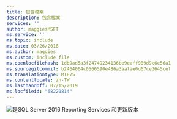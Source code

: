 ```yaml
---
title: 包含檔案
description: 包含檔案
services: ''
author: maggiesMSFT
ms.service: ''
ms.topic: include
ms.date: 03/26/2018
ms.author: maggies
ms.custom: include file
ms.openlocfilehash: 1db9ad5a3f24749234136be9eaff989d9c6e56a1
ms.sourcegitcommit: b2464064c0566590e486a3aafae6d67ce2645cef
ms.translationtype: MTE75
ms.contentlocale: zh-TW
ms.lasthandoff: 07/15/2019
ms.locfileid: "68220814"
---
```

 ![是](media/yes.png)SQL Server 2016 Reporting Services 和更新版本